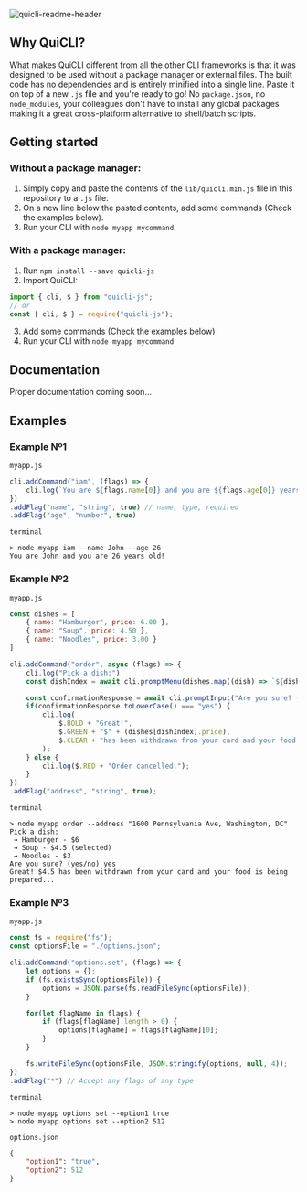 ![quicli-readme-header](https://user-images.githubusercontent.com/21268739/111079766-b566c100-84fb-11eb-9e49-2f5192741a06.png)

## Why QuiCLI?

What makes QuiCLI different from all the other CLI frameworks is that it was designed to be used without a package manager or external files. The built code has no dependencies and is entirely minified into a single line. Paste it on top of a new `.js` file and you're ready to go! No `package.json`, no `node_modules`, your colleagues don't have to install any global packages making it a great cross-platform alternative to shell/batch scripts.

## Getting started

### Without a package manager:
1. Simply copy and paste the contents of the `lib/quicli.min.js` file in this repository to a `.js` file.
2. On a new line below the pasted contents, add some commands (Check the examples below).
3. Run your CLI with `node myapp mycommand`.

### With a package manager:
1. Run `npm install --save quicli-js`
2. Import QuiCLI:
```js
import { cli, $ } from "quicli-js";
// or
const { cli, $ } = require("quicli-js");
```
3. Add some commands (Check the examples below)
4. Run your CLI with `node myapp mycommand`

## Documentation

Proper documentation coming soon...

## Examples

### Example Nº1
`myapp.js`
```js
cli.addCommand("iam", (flags) => {
    cli.log(`You are ${flags.name[0]} and you are ${flags.age[0]} years old!`);
})
.addFlag("name", "string", true) // name, type, required
.addFlag("age", "number", true)
```
`terminal`
```shell
> node myapp iam --name John --age 26
You are John and you are 26 years old!
```
### Example Nº2
`myapp.js`
```js
const dishes = [
    { name: "Hamburger", price: 6.00 },
    { name: "Soup", price: 4.50 },
    { name: "Noodles", price: 3.00 }
]

cli.addCommand("order", async (flags) => {
    cli.log("Pick a dish:")
    const dishIndex = await cli.promptMenu(dishes.map((dish) => `${dish.name} - $${dish.price}`));

    const confirmationResponse = await cli.promptInput("Are you sure? (yes/no)");
    if(confirmationResponse.toLowerCase() === "yes") {
        cli.log(
            $.BOLD + "Great!",
            $.GREEN + "$" + (dishes[dishIndex].price),
            $.CLEAR + "has been withdrawn from your card and your food is being prepared...",
        );
    } else {
        cli.log($.RED + "Order cancelled.");
    }
})
.addFlag("address", "string", true);
```
`terminal`
```shell
> node myapp order --address "1600 Pennsylvania Ave, Washington, DC"
Pick a dish:
 ➔ Hamburger - $6 
 ➔ Soup - $4.5 (selected)
 ➔ Noodles - $3 
Are you sure? (yes/no) yes
Great! $4.5 has been withdrawn from your card and your food is being prepared...
```
### Example Nº3
`myapp.js`
```js
const fs = require("fs");
const optionsFile = "./options.json";

cli.addCommand("options.set", (flags) => {
    let options = {};
    if (fs.existsSync(optionsFile)) {
        options = JSON.parse(fs.readFileSync(optionsFile));
    }

    for(let flagName in flags) {
        if (flags[flagName].length > 0) {
            options[flagName] = flags[flagName][0];
        }
    }

    fs.writeFileSync(optionsFile, JSON.stringify(options, null, 4));
})
.addFlag("*") // Accept any flags of any type
```
`terminal`
```shell
> node myapp options set --option1 true
> node myapp options set --option2 512
```
`options.json`
```json
{
    "option1": "true",
    "option2": 512
}
```
